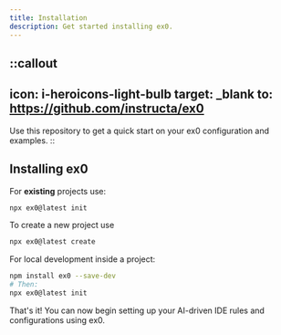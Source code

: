 ```yaml
---
title: Installation
description: Get started installing ex0.
---
```


::callout
---
icon: i-heroicons-light-bulb
target: _blank
to: https://github.com/instructa/ex0
---
Use this repository to get a quick start on your ex0 configuration and examples.
::

## Installing ex0

For **existing** projects use:

```bash [Terminal]
npx ex0@latest init
```

To create a new project use

```bash [Terminal]
npx ex0@latest create
```

For local development inside a project:

```bash [Terminal]
npm install ex0 --save-dev
# Then:
npx ex0@latest init
```

That's it! You can now begin setting up your AI-driven IDE rules and configurations using ex0.